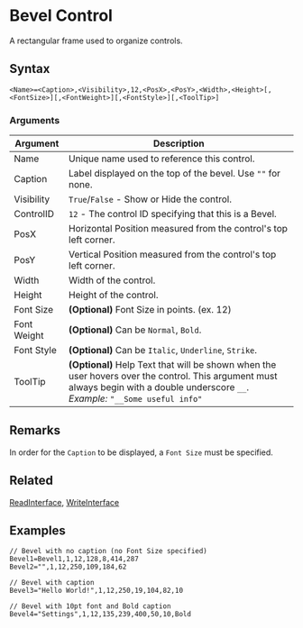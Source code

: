 # Bevel Control

A rectangular frame used to organize controls.

## Syntax

```pebakery
<Name>=<Caption>,<Visibility>,12,<PosX>,<PosY>,<Width>,<Height>[,<FontSize>][,<FontWeight>][,<FontStyle>][,<ToolTip>]
```

### Arguments

| Argument | Description |
| --- | --- |
| Name | Unique name used to reference this control. |
| Caption | Label displayed on the top of the bevel. Use `""` for none. |
| Visibility | `True`/`False` - Show or Hide the control. |
| ControlID | `12` - The control ID specifying that this is a Bevel. |
| PosX | Horizontal Position measured from the control's top left corner. |
| PosY | Vertical Position measured from the control's top left corner. |
| Width | Width of the control. |
| Height | Height of the control. |
| Font Size | **(Optional)** Font Size in points. (ex. 12) |
| Font Weight | **(Optional)** Can be `Normal`, `Bold`. |
| Font Style | **(Optional)** Can be `Italic`, `Underline`, `Strike`. |
| ToolTip | **(Optional)** Help Text that will be shown when the user hovers over the control. This argument must always begin with a double underscore `__`. *Example:* `"__Some useful info"` |

## Remarks

In order for the `Caption` to be displayed, a `Font Size` must be specified.

## Related

[ReadInterface](../Commands/Interface/ReadInterface.md), [WriteInterface](../Commands/Interface/WriteInterface.md)

## Examples

```pebakery
// Bevel with no caption (no Font Size specified)
Bevel1=Bevel1,1,12,128,8,414,287
Bevel2="",1,12,250,109,184,62

// Bevel with caption
Bevel3="Hello World!",1,12,250,19,104,82,10

// Bevel with 10pt font and Bold caption
Bevel4="Settings",1,12,135,239,400,50,10,Bold
```